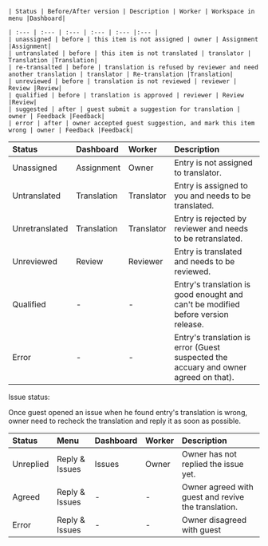 ```
| Status | Before/After version | Description | Worker | Workspace in menu |Dashboard|
```

```
| :--- | :--- | :--- | :--- | :--- |:--- |
| unassigned | before | this item is not assigned | owner | Assignment |Assignment|
| untranslated | before | this item is not translated | translator | Translation |Translation|
| re-transalted | before | translation is refused by reviewer and need another translation | translator | Re-translation |Translation|
| unreviewed | before | translation is not reviewed | reviewer | Review |Review|
| qualified | before | translation is approved | reviewer | Review |Review|
| suggested | after | guest submit a suggestion for translation | owner | Feedback |Feedback|
| error | after | owner accepted guest suggestion, and mark this item wrong | owner | Feedback |Feedback|
```

| Status | Dashboard | Worker | Description |
| :--- | :--- | :--- | :--- |
| Unassigned | Assignment | Owner | Entry is not assigned to translator. |
| Untranslated | Translation | Translator | Entry is assigned to you and needs to be translated. |
| Unretranslated | Translation | Translator | Entry is rejected by reviewer and needs to be retranslated. |
| Unreviewed | Review | Reviewer | Entry is translated and needs to be reviewed. |
| Qualified | - | - | Entry's translation is good enought and can't be modified before version release. |
| Error | - | - | Entry's translation is error \(Guest suspected the accuary and owner agreed on that\). |



Issue status:

Once guest opened an issue when he found entry's translation is wrong, owner need to recheck the translation and reply it as soon as possible.

| Status | Menu | Dashboard | Worker | Description |
| :--- | :--- | :--- | :--- | :--- |
| Unreplied | Reply & Issues | Issues | Owner | Owner has not replied the issue yet. |
| Agreed | Reply & Issues | - | - | Owner agreed with guest and revive the translation. |
| Error | Reply & Issues | - | - | Owner disagreed with guest  |



